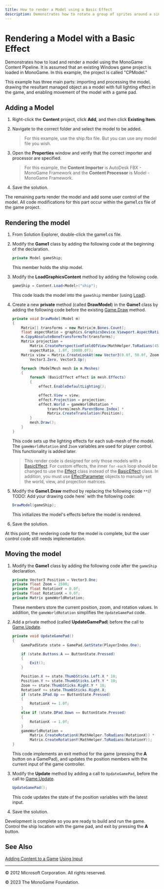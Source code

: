 ```yaml
---
title: How to render a Model using a Basic Effect
description: Demonstrates how to rotate a group of sprites around a single point.
---
```


# Rendering a Model with a Basic Effect

Demonstrates how to load and render a model using the MonoGame Content Pipeline. It is assumed that an existing Windows game project is loaded in MonoGame. In this example, the project is called "CPModel."

This example has three main parts: importing and processing the model, drawing the resultant managed object as a model with full lighting effect in the game, and enabling movement of the model with a game pad.

## Adding a Model

1. Right-click the **Content** project, click **Add**, and then click **Existing Item**.
2. Navigate to the correct folder and select the model to be added.

    > For this example, use the ship.fbx file.  But you can use any model file you wish.

3. Open the **Properties** window and verify that the correct importer and processor are specified.

    > For this example, the **Content Importer** is AutoDesk FBX - MonoGame Framework and the **Content Processor** is Model - MonoGame Framework.

4. Save the solution.

The remaining parts render the model and add some user control of the model. All code modifications for this part occur within the game1.cs file of the game project.

## Rendering the model

1. From Solution Explorer, double-click the game1.cs file.
2. Modify the **Game1** class by adding the following code at the beginning of the declaration.

    ```csharp
    private Model gameShip;
    ```

    This member holds the ship model.

3. Modify the **LoadGraphicsContent** method by adding the following code.

    ```csharp
    gameShip = Content.Load<Model>("ship");
    ```

    This code loads the model into the `gameShip` member (using [Load](xref:Microsoft.Xna.Framework.Content.ContentManager)).

4. Create a new **private** method (called **DrawModel**) in the **Game1** class by adding the following code before the existing [Game.Draw](xref:Microsoft.Xna.Framework.Game#Microsoft_Xna_Framework_Game_Draw_Microsoft_Xna_Framework_GameTime_) method.

    ```csharp
    private void DrawModel(Model m)
    {
        Matrix[] transforms = new Matrix[m.Bones.Count];
        float aspectRatio = graphics.GraphicsDevice.Viewport.AspectRatio;
        m.CopyAbsoluteBoneTransformsTo(transforms);
        Matrix projection =
            Matrix.CreatePerspectiveFieldOfView(MathHelper.ToRadians(45.0f),
            aspectRatio, 1.0f, 10000.0f);
        Matrix view = Matrix.CreateLookAt(new Vector3(0.0f, 50.0f, Zoom),
            Vector3.Zero, Vector3.Up);
    
        foreach (ModelMesh mesh in m.Meshes)
        {
            foreach (BasicEffect effect in mesh.Effects)
            {
                effect.EnableDefaultLighting();
    
                effect.View = view;
                effect.Projection = projection;
                effect.World = gameWorldRotation *
                    transforms[mesh.ParentBone.Index] *
                    Matrix.CreateTranslation(Position);
            }
            mesh.Draw();
        }
    }
    ```

    This code sets up the lighting effects for each sub-mesh of the model. The `gameWorldRotation` and `Zoom` variables are used for player control. This functionality is added later.

    > This render code is designed for only those models with a [BasicEffect](xref:Microsoft.Xna.Framework.Graphics.BasicEffect). For custom effects, the inner `for-each` loop should be changed to use the [Effect](xref:Microsoft.Xna.Framework.Graphics.Effect) class instead of the [BasicEffect](xref:Microsoft.Xna.Framework.Graphics.BasicEffect) class. In addition, you must use [EffectParameter](xref:Microsoft.Xna.Framework.Graphics.EffectParameter) objects to manually set the world, view, and projection matrices.

5. Modify the **Game1.Draw** method by replacing the following code `**`// TODO: Add your drawing code here` with the following code:

    ```csharp
    DrawModel(gameShip);
    ```

    This initializes the model's effects before the model is rendered.

6. Save the solution.

At this point, the rendering code for the model is complete, but the user control code still needs implementation.

## Moving the model

1. Modify the **Game1** class by adding the following code after the `gameShip` declaration.

    ```csharp
    private Vector3 Position = Vector3.One;
    private float Zoom = 2500;
    private float RotationY = 0.0f;
    private float RotationX = 0.0f;
    private Matrix gameWorldRotation;
    ```

    These members store the current position, zoom, and rotation values. In addition, the `gameWorldRotation` simplifies the `UpdateGamePad` code.

2. Add a private method (called **UpdateGamePad**) before the call to [Game.Update](xref:Microsoft.Xna.Framework.Game#Microsoft_Xna_Framework_Game_Update_Microsoft_Xna_Framework_GameTime_).

    ```csharp
    private void UpdateGamePad()
    {
        GamePadState state = GamePad.GetState(PlayerIndex.One);
    
        if (state.Buttons.A == ButtonState.Pressed)
        {
            Exit();
        }
    
        Position.X += state.ThumbSticks.Left.X * 10;
        Position.Y += state.ThumbSticks.Left.Y * 10;
        Zoom += state.ThumbSticks.Right.Y * 10;
        RotationY += state.ThumbSticks.Right.X;
        if (state.DPad.Up == ButtonState.Pressed)
        {
            RotationX += 1.0f;
        }
        else if (state.DPad.Down == ButtonState.Pressed)
        {
            RotationX -= 1.0f;
        }
        gameWorldRotation =
            Matrix.CreateRotationX(MathHelper.ToRadians(RotationX)) *
            Matrix.CreateRotationY(MathHelper.ToRadians(RotationY));
    }
    ```

    This code implements an exit method for the game (pressing the **A** button on a GamePad), and updates the position members with the current input of the game controller.

3. Modify the **Update** method by adding a call to `UpdateGamePad`, before the call to [Game.Update](xref:Microsoft.Xna.Framework.Game#Microsoft_Xna_Framework_Game_Update_Microsoft_Xna_Framework_GameTime_).

    ```csharp
    UpdateGamePad();
    ```

    This code updates the state of the position variables with the latest input.

4. Save the solution.

Development is complete so you are ready to build and run the game. Control the ship location with the game pad, and exit by pressing the **A** button.

## See Also

[Adding Content to a Game](../Content_Pipeline/HowTo_LoadContent.md)
[Using Input](../input/index.md)

---

© 2012 Microsoft Corporation. All rights reserved.  

© 2023 The MonoGame Foundation.
